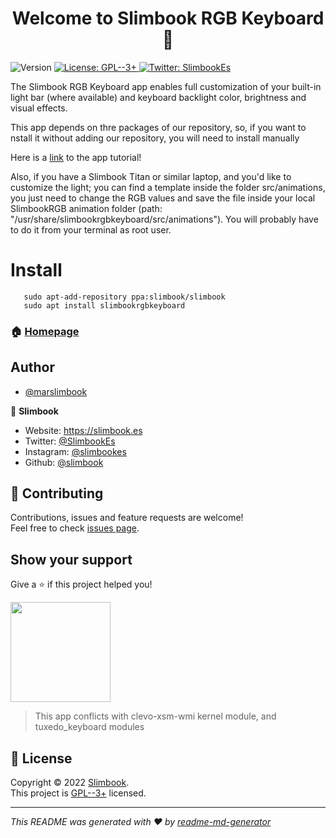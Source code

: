 <h1 align="center">Welcome to Slimbook RGB Keyboard 👋</h1>
<p>
  <img alt="Version" src="https://img.shields.io/badge/version-0.3.7beta-blue.svg?cacheSeconds=2592000" />
  <a href="https://www.gnu.org/licenses/gpl-3.0.html" target="_blank">
    <img alt="License: GPL--3+" src="https://img.shields.io/badge/License-GPL--3+-yellow.svg" />
  </a>
  <a href="https://twitter.com/SlimbookEs" target="_blank">
    <img alt="Twitter: SlimbookEs" src="https://img.shields.io/twitter/follow/SlimbookEs.svg?style=social" />
  </a>
</p>

The Slimbook RGB Keyboard app enables full customization of your built-in light bar (where available) and keyboard backlight color, brightness and visual effects.

This app depends on thre packages of our repository, so, if you want to nstall it without adding our repository, you will need to install manually

Here is a [link](https://slimbook.es/en/tutoriales/aplicaciones-slimbook/501-en-slimbook-rgb-keyboard-3-0) to the app tutorial!

Also, if you have a Slimbook Titan or similar laptop, and you'd like to customize the light; you can find a template inside the folder src/animations, you just need to change the RGB values and save the file inside your local SlimbookRGB animation folder (path: "/usr/share/slimbookrgbkeyboard/src/animations"). 
You will probably have to do it from your terminal as root user. 

# Install
```shell
   sudo apt-add-repository ppa:slimbook/slimbook
   sudo apt install slimbookrgbkeyboard
```

### 🏠 [Homepage](https://github.com/slimbook/slimbookrgbkeyboard)

## Author
- [@marslimbook](https://www.github.com/marslimbook)

👤 **Slimbook**

* Website: https://slimbook.es
* Twitter: [@SlimbookEs](https://twitter.com/SlimbookEs)
* Instagram: [@slimbookes](https://www.instagram.com/slimbookes/)
* Github: [@slimbook](https://github.com/slimbook)

## 🤝 Contributing

Contributions, issues and feature requests are welcome!<br />Feel free to check [issues page](https://github.com/slimbook/slimboo_service/issues). 

## Show your support

Give a ⭐️ if this project helped you!

<a href="https://www.patreon.com/slimbook">
  <img src="https://c5.patreon.com/external/logo/become_a_patron_button@2x.png" width="160">
</a>

> This app conflicts with clevo-xsm-wmi kernel module, and tuxedo_keyboard modules

## 📝 License

Copyright © 2022 [Slimbook](https://github.com/slimbook).<br />
This project is [GPL--3+](https://www.gnu.org/licenses/gpl-3.0.html) licensed.

***
_This README was generated with ❤️ by [readme-md-generator](https://github.com/kefranabg/readme-md-generator)_
